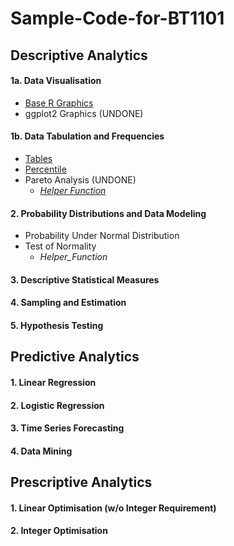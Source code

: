 # Sample-Code-for-BT1101
## Descriptive Analytics
#### 1a. Data Visualisation
- [Base R Graphics](1-1.md)
- ggplot2 Graphics (UNDONE)
#### 1b. Data Tabulation and Frequencies
- [Tables](1-2.md)
- [Percentile]([SC]-Descriptive-Analytics/[SC]-Data-Visualisation/[M]-Percentile.md)
- Pareto Analysis (UNDONE)
  - [_Helper Function_]([SC]-Descriptive-Analytics/[SC]-Data-Visualisation/[HF]-Pareto-Analysis.md)
#### 2. Probability Distributions and Data Modeling
- Probability Under Normal Distribution
- Test of Normality
  - _Helper_Function_
#### 3. Descriptive Statistical Measures
#### 4. Sampling and Estimation
#### 5. Hypothesis Testing
## Predictive Analytics
#### 1. Linear Regression
#### 2. Logistic Regression
#### 3. Time Series Forecasting
#### 4. Data Mining
## Prescriptive Analytics
#### 1. Linear Optimisation (w/o Integer Requirement)
#### 2. Integer Optimisation
